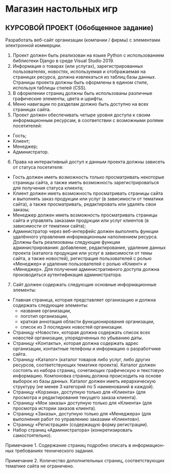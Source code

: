 # Магазин настольных игр

## КУРСОВОЙ ПРОЕКТ (Обобщенное задание)
Разработать веб-сайт организации (компании / фирмы) с элементами электронной коммерции. 
1. Проект должен быть реализован на языке Python с использованием библиотеки Django в среде Visual Studio 2019.
2. Информация о товарах (или услугах), зарегистрированных пользователях, новостях, используемая и отображаемая на страницах ресурса, должна извлекаться из таблиц базы данных. Страницы проекта должны быть оформлены в едином стиле, используя таблицы стилей (CSS).
3. В оформлении страниц должны быть использованы различные графические элементы, цвета и шрифты.
4. Меню навигации по разделам должно быть доступно на всех страницах сайта.
5. Проект должен обеспечивать четыре уровня доступа к своим информационным ресурсам, в соответствии с возможными ролями посетителей:
  - Гость;
  - Клиент;
  - Менеджер;
  - Администратор.
6. Права на интерактивный доступ к данным проекта должны зависеть от статуса посетителя:
  - Гость должен иметь возможность только просматривать некоторые страницы сайта, а также иметь возможность зарегистрироваться для получения статуса клиента;
  - Клиент должен иметь возможность просматривать страницы сайта и выполнять заказ продукции или услуг (в зависимости от тематики сайта), а также просматривать, редактировать или удалять свои заказы;
  - Менеджер должен иметь возможность просматривать страницы сайта и управлять заказами продукции или услуг клиентов (в зависимости от тематики сайта);
  - Администратор через веб-интерфейс должен выполнять функции удалённого управления информационным наполнением ресурса. Должны быть реализованы следующие функции администрирования: добавление, редактирование, удаление данных проекта (каталога продукции или услуг в зависимости от темы сайта, а также новостей), регистрация пользователей с ролью «Менеджер» и удаление пользователей с ролью «Клиент» и «Менеджер». Для получения административного доступа должна производиться аутентификация администратора.
7. Сайт должен содержать следующие основные информационные элементы:
  * Главная страница, которая представляет организацию и должна
  содержать следующие элементы:
    - название организации,
    - логотип организации,
    - краткая аннотация области функционирования организации,
    - список из 3 последних новостей организации.
  * Страницу «Новости», которая должна содержать список всех новостей организации, упорядоченных по убыванию даты.
  * Страницу «Контакты», которая должна содержать адрес организации, контактные телефоны и информацию о разработчике сайта.
  * Страницу «Каталог» (каталог товаров либо услуг, либо других ресурсов, соответствующих тематике проекта). Каталог должен состоять из набора страниц, сочетающих графическую и текстовую информацию. Компоновка страниц должна происходить на основе выборок из базы данных. Каталог должен иметь иерархическую структуру (не менее 3 категорий по 5 наименований в каждой).
  * Страницу «Корзина», доступную только для «Клиента» (для просмотра и редактирования текущего заказа клиента).
  * Страницу «Мои заказы» доступную только для «Клиента» (для просмотра истории заказов клиента).
  * Страницу «Заказы», доступную только для «Менеджера» (для выполнения работ по управлению заказами «Клиентов»).
  * Страницу «Регистрация» (содержащую форму регистрации).
  * Набор страниц «Администратора» (конкретизировать самостоятельно).


Примечание 1. Содержание страниц подробно описать в информацион-
ных требованиях технического задания.


Примечание 2. Количество дополнительных страниц, соответствующих
тематике сайта не ограничено.
